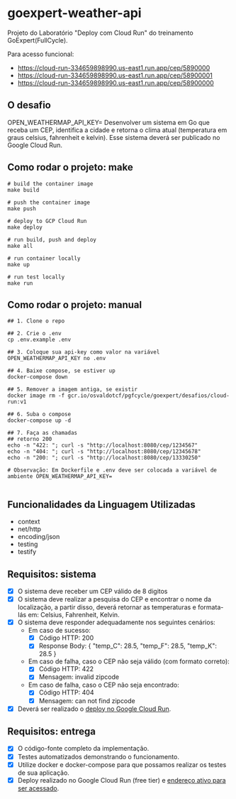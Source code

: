 # goexpert-weather-api

Projeto do Laboratório "Deploy com Cloud Run" do treinamento GoExpert(FullCycle).

Para acesso funcional: 
- https://cloud-run-334659898990.us-east1.run.app/cep/5890000
- https://cloud-run-334659898990.us-east1.run.app/cep/58900001 
- https://cloud-run-334659898990.us-east1.run.app/cep/58900000

## O desafio
OPEN_WEATHERMAP_API_KEY=
Desenvolver um sistema em Go que receba um CEP, identifica a cidade e retorna o clima atual (temperatura em graus celsius, fahrenheit e kelvin). Esse sistema deverá ser publicado no Google Cloud Run.

## Como rodar o projeto: make

```shell
# build the container image
make build

# push the container image 
make push

# deploy to GCP Cloud Run
make deploy

# run build, push and deploy
make all

# run container locally
make up

# run test locally
make run

```

## Como rodar o projeto: manual

```shell
## 1. Clone o repo

## 2. Crie o .env
cp .env.example .env

## 3. Coloque sua api-key como valor na variável OPEN_WEATHERMAP_API_KEY no .env

## 4. Baixe compose, se estiver up
docker-compose down

## 5. Remover a imagem antiga, se existir
docker image rm -f gcr.io/osvaldotcf/pgfcycle/goexpert/desafios/cloud-run:v1

## 6. Suba o compose
docker-compose up -d

## 7. Faça as chamadas
## retorno 200
echo -n "422: "; curl -s "http://localhost:8080/cep/1234567"
echo -n "404: "; curl -s "http://localhost:8080/cep/12345678"
echo -n "200: "; curl -s "http://localhost:8080/cep/13330250"

# Observação: Em Dockerfile e .env deve ser colocada a variável de ambiente OPEN_WEATHERMAP_API_KEY=


```

## Funcionalidades da Linguagem Utilizadas

- context
- net/http
- encoding/json
- testing
- testify

## Requisitos: sistema

- [x] O sistema deve receber um CEP válido de 8 digitos
- [x] O sistema deve realizar a pesquisa do CEP e encontrar o nome da localização, a partir disso, deverá retornar as temperaturas e formata-lás em: Celsius, Fahrenheit, Kelvin.
- [x] O sistema deve responder adequadamente nos seguintes cenários:
  - Em caso de sucesso:
    - [x] Código HTTP: 200
    - [x] Response Body: { "temp_C": 28.5, "temp_F": 28.5, "temp_K": 28.5 }
  - Em caso de falha, caso o CEP não seja válido (com formato correto):
    - [x] Código HTTP: 422
    - [x] Mensagem: invalid zipcode
  - ​​​Em caso de falha, caso o CEP não seja encontrado:
    - [x] Código HTTP: 404
    - [x] Mensagem: can not find zipcode
- [x] Deverá ser realizado o [deploy no Google Cloud Run](https://goexpert-weather-api-llvisyuaqq-uc.a.run.app).

## Requisitos: entrega

- [x] O código-fonte completo da implementação.
- [x] Testes automatizados demonstrando o funcionamento.
- [x] Utilize docker e docker-compose para que possamos realizar os testes de sua aplicação.
- [x] Deploy realizado no Google Cloud Run (free tier) e [endereço ativo para ser acessado](https://goexpert-weather-api-llvisyuaqq-uc.a.run.app).
